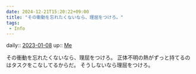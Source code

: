 ```yaml
---
date: 2024-12-21T15:20:22+09:00
title: "その衝動を忘れたくないなら、理屈をつけろ。"
tags:
 - Info
---
```


daily:: [2023-01-08](/Daily_Note/2023-01-08.md)
up:: [Me](../Bar/Novel/Chaos/Me.md)

その衝動を忘れたくないなら、理屈をつけろ。
正体不明の熱がずっと持てるのはタスクをこなしてるからだ。
そうしないなら理屈をつけろ。